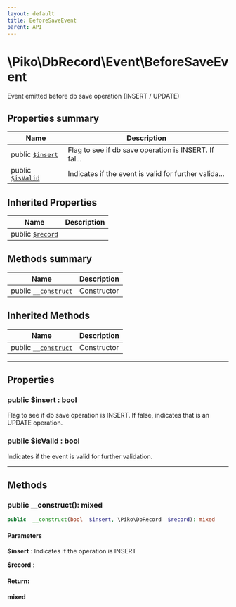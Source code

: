 ```yaml
---
layout: default
title: BeforeSaveEvent
parent: API
---
```




# \Piko\DbRecord\Event\BeforeSaveEvent

Event emitted before db save operation (INSERT / UPDATE)








## Properties summary

| Name | Description |
|------|-------------|
| public [`$insert`](#property_insert) | Flag to see if db save operation is INSERT. If fal... |
| public [`$isValid`](#property_isValid) | Indicates if the event is valid for further valida... |

## Inherited Properties

| Name | Description |
|------|-------------|
| public [`$record`](AlterEvent.md#property_record) |   |

## Methods summary

| Name | Description |
|------|-------------|
| public [`__construct`](#method___construct) | Constructor |

## Inherited Methods

| Name | Description |
|------|-------------|
| public [`__construct`](/AlterEvent.md#method___construct) | Constructor |

-----


## Properties


<a name="property_insert"></a>
### public **$insert** : bool
Flag to see if db save operation is INSERT.
If false, indicates that is an UPDATE operation.





<a name="property_isValid"></a>
### public **$isValid** : bool
Indicates if the event is valid for further validation.





-----

## Methods




<a name="method___construct"></a>
### public **__construct()**: mixed

```php
public  __construct(bool  $insert, \Piko\DbRecord  $record): mixed
```




#### Parameters
**$insert** :
Indicates if the operation is INSERT

**$record** :







#### Return:
**mixed**


